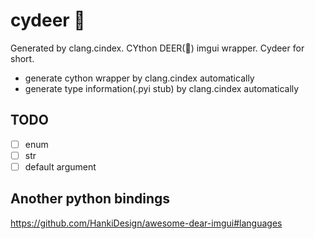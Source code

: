 # cydeer 🦌

Generated by clang.cindex. CYthon DEER(🦌) imgui wrapper.
Cydeer for short.

* generate cython wrapper by clang.cindex automatically
* generate type information(.pyi stub) by clang.cindex automatically

## TODO

* [ ] enum
* [ ] str
* [ ] default argument

## Another python bindings

<https://github.com/HankiDesign/awesome-dear-imgui#languages>

